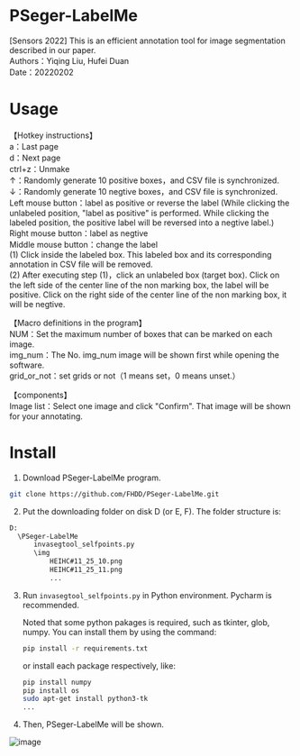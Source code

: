 # PSeger-LabelMe
[Sensors 2022] This is an efficient annotation tool for image segmentation described in our paper.
<br /> Authors：Yiqing Liu, Hufei Duan
<br /> Date：20220202

# Usage
【Hotkey instructions】
<br /> a：Last page
<br /> d：Next page
<br /> ctrl+z：Unmake
<br /> ↑：Randomly generate 10 positive boxes，and CSV file is synchronized.
<br /> ↓：Randomly generate 10 negtive boxes，and CSV file is synchronized.
<br /> Left mouse button：label as positive or reverse the label (While clicking the unlabeled position, "label as positive" is performed. While clicking the labeled position, the positive label will be reversed into a negtive label.)
<br /> Right mouse button：label as negtive
<br /> Middle mouse button：change the label
<br />          (1) Click inside the labeled box. This labeled box and its corresponding annotation in CSV file will be removed.
 <br />         (2) After executing step (1)，click an unlabeled box (target box). Click on the left side of the center line of the non marking box, the label will be positive. Click on the right side of the center line of the non marking box, it will be negtive.

【Macro definitions in the program】
<br /> NUM：Set the maximum number of boxes that can be marked on each image.
<br /> img_num：The No. img_num image will be shown first while opening the software.
<br /> grid_or_not：set grids or not（1 means set，0 means unset.）

【components】
<br /> Image list：Select one image and click "Confirm". That image will be shown for your annotating.


# Install
1. Download PSeger-LabelMe program.
```bash
git clone https://github.com/FHDD/PSeger-LabelMe.git
```

2. Put the downloading folder on disk D (or E, F). The folder structure is:
```bash
D:
  \PSeger-LabelMe
      invasegtool_selfpoints.py
      \img
          HEIHC#11_25_10.png
          HEIHC#11_25_11.png
          ...
```

3. Run ```invasegtool_selfpoints.py``` in Python environment. Pycharm is recommended.

   Noted that some python pakages is required, such as tkinter, glob, numpy. You can install them by using the command:
   ```bash
   pip install -r requirements.txt
   ```
   
   or install each package respectively, like:
   ```bash
   pip install numpy
   pip install os
   sudo apt-get install python3-tk
   ...
   ```
   
4. Then, PSeger-LabelMe will be shown.

![image](https://user-images.githubusercontent.com/39789261/182822284-ad0ef778-c6ff-4fec-a606-9e168f13229f.png)





